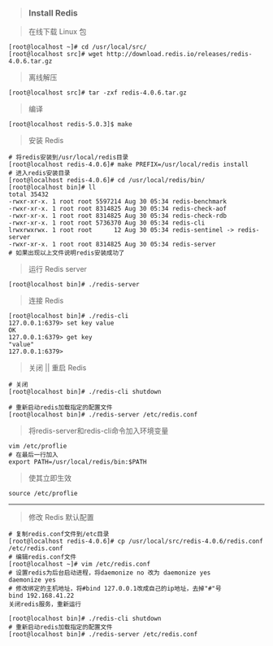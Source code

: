 > ### Install Redis

> 在线下载 Linux 包

```linux
[root@localhost ~]# cd /usr/local/src/
[root@localhost src]# wget http://download.redis.io/releases/redis-4.0.6.tar.gz
```

> 离线解压

```linux
[root@localhost src]# tar -zxf redis-4.0.6.tar.gz 
```

> 编译

```linux
[root@localhost redis-5.0.3]$ make
```

> 安装 Redis

```linux
# 将redis安装到/usr/local/redis目录
[root@localhost redis-4.0.6]# make PREFIX=/usr/local/redis install
# 进入redis安装目录
[root@localhost redis-4.0.6]# cd /usr/local/redis/bin/
[root@localhost bin]# ll
total 35432
-rwxr-xr-x. 1 root root 5597214 Aug 30 05:34 redis-benchmark
-rwxr-xr-x. 1 root root 8314825 Aug 30 05:34 redis-check-aof
-rwxr-xr-x. 1 root root 8314825 Aug 30 05:34 redis-check-rdb
-rwxr-xr-x. 1 root root 5736370 Aug 30 05:34 redis-cli
lrwxrwxrwx. 1 root root      12 Aug 30 05:34 redis-sentinel -> redis-server
-rwxr-xr-x. 1 root root 8314825 Aug 30 05:34 redis-server
# 如果出现以上文件说明redis安装成功了
```

> 运行 Redis server

```linux
[root@localhost bin]# ./redis-server 
```

> 连接 Redis

```linux
[root@localhost bin]# ./redis-cli
127.0.0.1:6379> set key value
OK
127.0.0.1:6379> get key
"value"
127.0.0.1:6379> 
```

> 关闭 || 重启 Redis

```linux
# 关闭
[root@localhost bin]# ./redis-cli shutdown

# 重新启动redis加载指定的配置文件
[root@localhost bin]# ./redis-server /etc/redis.conf 
```

>  将redis-server和redis-cli命令加入环境变量

```
vim /etc/proflie
# 在最后一行加入
export PATH=/usr/local/redis/bin:$PATH 
```

> 使其立即生效

```
source /etc/proflie
```

---

> 修改 Redis 默认配置

```linux
# 复制redis.conf文件到/etc目录
[root@localhost redis-4.0.6]# cp /usr/local/src/redis-4.0.6/redis.conf /etc/redis.conf
# 编辑redis.conf文件
[root@localhost ~]# vim /etc/redis.conf 
# 设置redis为后台启动进程，将daemonize no 改为 daemonize yes
daemonize yes 
# 修改绑定的主机地址，将#bind 127.0.0.1改成自己的ip地址，去掉"#"号
bind 192.168.41.22
关闭redis服务，重新运行

[root@localhost bin]# ./redis-cli shutdown
# 重新启动redis加载指定的配置文件
[root@localhost bin]# ./redis-server /etc/redis.conf 
```

